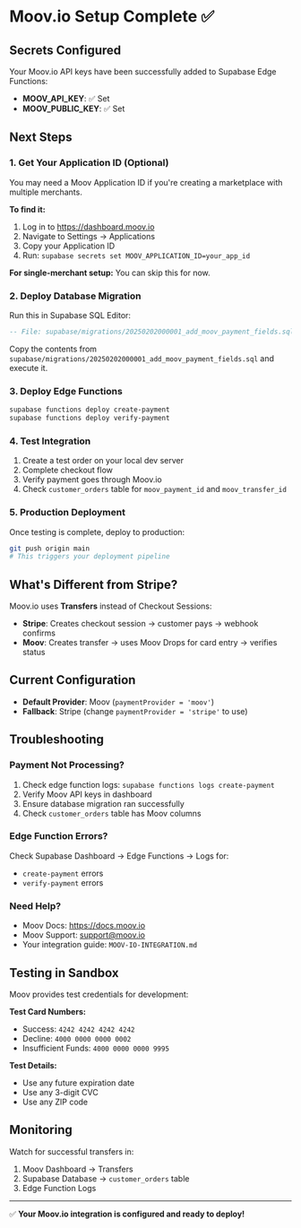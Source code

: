 # Moov.io Setup Complete ✅

## Secrets Configured

Your Moov.io API keys have been successfully added to Supabase Edge Functions:

- **MOOV_API_KEY**: ✅ Set
- **MOOV_PUBLIC_KEY**: ✅ Set

## Next Steps

### 1. Get Your Application ID (Optional)

You may need a Moov Application ID if you're creating a marketplace with multiple merchants. 

**To find it:**
1. Log in to https://dashboard.moov.io
2. Navigate to Settings → Applications
3. Copy your Application ID
4. Run: `supabase secrets set MOOV_APPLICATION_ID=your_app_id`

**For single-merchant setup:** You can skip this for now.

### 2. Deploy Database Migration

Run this in Supabase SQL Editor:

```sql
-- File: supabase/migrations/20250202000001_add_moov_payment_fields.sql
```

Copy the contents from `supabase/migrations/20250202000001_add_moov_payment_fields.sql` and execute it.

### 3. Deploy Edge Functions

```bash
supabase functions deploy create-payment
supabase functions deploy verify-payment
```

### 4. Test Integration

1. Create a test order on your local dev server
2. Complete checkout flow
3. Verify payment goes through Moov.io
4. Check `customer_orders` table for `moov_payment_id` and `moov_transfer_id`

### 5. Production Deployment

Once testing is complete, deploy to production:

```bash
git push origin main
# This triggers your deployment pipeline
```

## What's Different from Stripe?

Moov.io uses **Transfers** instead of Checkout Sessions:

- **Stripe**: Creates checkout session → customer pays → webhook confirms
- **Moov**: Creates transfer → uses Moov Drops for card entry → verifies status

## Current Configuration

- **Default Provider**: Moov (`paymentProvider = 'moov'`)
- **Fallback**: Stripe (change `paymentProvider = 'stripe'` to use)

## Troubleshooting

### Payment Not Processing?

1. Check edge function logs: `supabase functions logs create-payment`
2. Verify Moov API keys in dashboard
3. Ensure database migration ran successfully
4. Check `customer_orders` table has Moov columns

### Edge Function Errors?

Check Supabase Dashboard → Edge Functions → Logs for:
- `create-payment` errors
- `verify-payment` errors

### Need Help?

- Moov Docs: https://docs.moov.io
- Moov Support: support@moov.io
- Your integration guide: `MOOV-IO-INTEGRATION.md`

## Testing in Sandbox

Moov provides test credentials for development:

**Test Card Numbers:**
- Success: `4242 4242 4242 4242`
- Decline: `4000 0000 0000 0002`
- Insufficient Funds: `4000 0000 0000 9995`

**Test Details:**
- Use any future expiration date
- Use any 3-digit CVC
- Use any ZIP code

## Monitoring

Watch for successful transfers in:
1. Moov Dashboard → Transfers
2. Supabase Database → `customer_orders` table
3. Edge Function Logs

---

✅ **Your Moov.io integration is configured and ready to deploy!**

